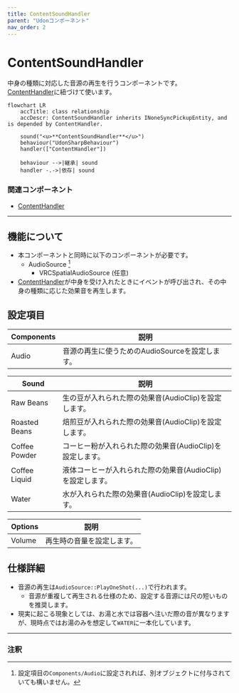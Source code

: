 ```yaml
---
title: ContentSoundHandler
parent: "Udonコンポーネント"
nav_order: 2
---
```


# ContentSoundHandler

中身の種類に対応した音源の再生を行うコンポーネントです。  
[ContentHandler]に紐づけて使います。

```mermaid
flowchart LR
    accTitle: class relationship
    accDescr: ContentSoundHandler inherits INoneSyncPickupEntity, and is depended by ContentHandler.

    sound("<u>**ContentSoundHandler**</u>")
    behaviour("UdonSharpBehaviour")
    handler(["ContentHandler"])

    behaviour -->|継承| sound
    handler -.->|依存| sound
```

### 関連コンポーネント

- [ContentHandler]

---

## 機能について

- 本コンポーネントと同時に以下のコンポーネントが必要です。
  - AudioSource [^1]
    - VRCSpatialAudioSource (任意)
- [ContentHandler]が中身を受け入れたときにイベントが呼び出され、その中身の種類に応じた効果音を再生します。


## 設定項目

| Components | 説明 |
| ---- | ---- |
| Audio | 音源の再生に使うためのAudioSourceを設定します。 |

| Sound | 説明 |
| ---- | ---- |
| Raw Beans | 生の豆が入れられた際の効果音(AudioClip)を設定します。 |
| Roasted Beans | 焙煎豆が入れられた際の効果音(AudioClip)を設定します。 |
| Coffee Powder | コーヒー粉が入れられた際の効果音(AudioClip)を設定します。 |
| Coffee Liquid | 液体コーヒーが入れられた際の効果音(AudioClip)を設定します。 |
| Water | 水が入れられた際の効果音(AudioClip)を設定します。 |

| Options | 説明 |
| ---- | ---- |
| Volume | 再生時の音量を設定します。 |


## 仕様詳細

- 音源の再生は`AudioSource::PlayOneShot(...)`で行われます。
  - 音源が重複して再生される仕様のため、設定する音源には尺の短いものを推奨します。
- 現実に起こる現象としては、お湯と水では容器へ注いだ際の音が異なりますが、現時点ではお湯のみを想定して`WATER`に一本化しています。

---

### 注釈

[^1]: 設定項目の`Components/Audio`に設定されれば、別オブジェクトに付与されていても構いません。



[ContentHandler]: /docs/udon/ContentHandler

